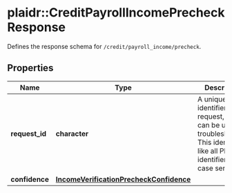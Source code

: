 # plaidr::CreditPayrollIncomePrecheckResponse

Defines the response schema for `/credit/payroll_income/precheck`.

## Properties
Name | Type | Description | Notes
------------ | ------------- | ------------- | -------------
**request_id** | **character** | A unique identifier for the request, which can be used for troubleshooting. This identifier, like all Plaid identifiers, is case sensitive. | 
**confidence** | [**IncomeVerificationPrecheckConfidence**](IncomeVerificationPrecheckConfidence.md) |  | 


